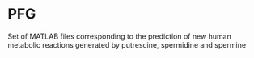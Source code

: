 # PFG
Set of MATLAB files corresponding to the prediction of new human metabolic reactions generated by putrescine, spermidine and spermine 
